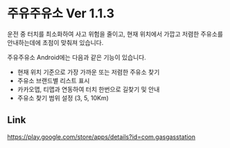 # 주유주유소 Ver 1.1.3
운전 중 터치를 최소화하여 사고 위험을 줄이고, 현재 위치에서 가깝고 저렴한 주유소를 안내하는데에 초점이 맞춰져 있습니다.

주유주유소 Android에는 다음과 같은 기능이 있습니다.
- 현재 위치 기준으로 가장 가까운 또는 저렴한 주유소 찾기
- 주유소 브랜드별 리스트 표시
- 카카오맵, 티맵과 연동하여 터치 한번으로 길찾기 및 안내
- 주유소 찾기 범위 설정 (3, 5, 10Km)
## Link
https://play.google.com/store/apps/details?id=com.gasgasstation
